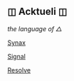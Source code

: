 ## ◫ Acktueli ◫
_the language of △_

[Synax](src/pages/docs/INDEX.md)

[Signal](src/pages/docs/signal/SIGNAL.md)

[Resolve](src/pages/docs/resolve/RESOLVE.md)